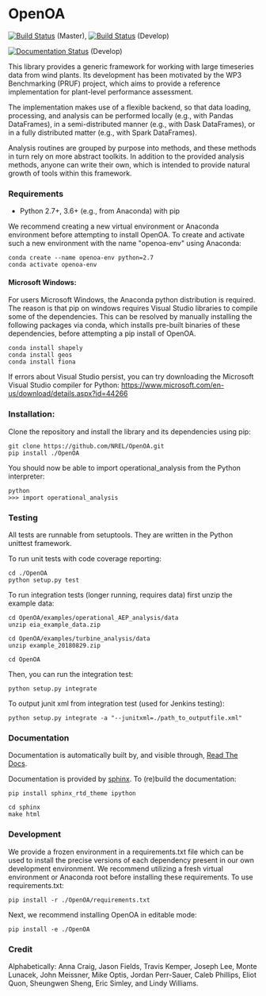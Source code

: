 OpenOA 
======

[![Build Status](https://travis-ci.org/NREL/OpenOA.svg?branch=master)](https://travis-ci.org/NREL/OpenOA) (Master), [![Build Status](https://travis-ci.org/NREL/OpenOA.svg?branch=develop)](https://travis-ci.org/NREL/OpenOA) (Develop)

[![Documentation Status](https://readthedocs.org/projects/openoa/badge/?version=latest)](https://openoa.readthedocs.io/en/latest/?badge=latest) (Develop)

This library provides a generic framework for working with large timeseries data from wind plants. Its development
has been motivated by the WP3 Benchmarking (PRUF) project, which aims to provide a reference implementation for
plant-level performance assessment.

The implementation makes use of a flexible backend, so that data loading, processing, and analysis can be performed
locally (e.g., with Pandas DataFrames), in a semi-distributed manner (e.g., with Dask DataFrames), or in a fully
distributed matter (e.g., with Spark DataFrames).

Analysis routines are grouped by purpose into methods, and these methods in turn rely on more abstract toolkits.
In addition to the provided analysis methods, anyone can write their own, which is intended to provide natural
growth of tools within this framework.

### Requirements

  * Python 2.7+, 3.6+ (e.g., from Anaconda) with pip

We recommend creating a new virtual environment or Anaconda environment before attempting to install
OpenOA. To create and activate such a new environment with the name "openoa-env" using Anaconda:

```
conda create --name openoa-env python=2.7
conda activate openoa-env
```

#### Microsoft Windows:

For users Microsoft Windows, the Anaconda python distribution is required. The reason is that pip on windows requires
Visual Studio libraries to compile some of the dependencies. This can be resolved by manually installing the following
packages via conda, which installs pre-built binaries of these dependencies, before attempting a pip install of OpenOA.

```
conda install shapely
conda install geos
conda install fiona
```

If errors about Visual Studio persist, you can try downloading the Microsoft Visual Studio compiler for Python: https://www.microsoft.com/en-us/download/details.aspx?id=44266


### Installation:

Clone the repository and install the library and its dependencies using pip:

```
git clone https://github.com/NREL/OpenOA.git
pip install ./OpenOA
```

You should now be able to import operational_analysis from the Python interpreter:

```
python
>>> import operational_analysis
```

### Testing

All tests are runnable from setuptools. They are written in the Python unittest framework.

To run unit tests with code coverage reporting:

```
cd ./OpenOA
python setup.py test
```

To run integration tests (longer running, requires data) first unzip the example data:

```
cd OpenOA/examples/operational_AEP_analysis/data
unzip eia_example_data.zip

cd OpenOA/examples/turbine_analysis/data
unzip example_20180829.zip

cd OpenOA
```

Then, you can run the integration test:

```
python setup.py integrate
```

To output junit xml from integration test (used for Jenkins testing):

```
python setup.py integrate -a "--junitxml=./path_to_outputfile.xml"
```



### Documentation

Documentation is automatically built by, and visible through, [Read The Docs](http://openoa.readthedocs.io/).

Documentation is provided by [sphinx](http://www.sphinx-doc.org/en/stable/). To (re)build the documentation:

```
pip install sphinx_rtd_theme ipython

cd sphinx
make html
```


### Development

We provide a frozen environment in a requirements.txt file which can be used to install the precise versions
of each dependency present in our own development environment. We recommend utilizing a fresh virtual environment or
Anaconda root before installing these requirements. To use requirements.txt:

```
pip install -r ./OpenOA/requirements.txt
```

Next, we recommend installing OpenOA in editable mode:

```
pip install -e ./OpenOA
```


### Credit

Alphabetically:
Anna Craig,
Jason Fields,
Travis Kemper,
Joseph Lee,
Monte Lunacek,
John Meissner,
Mike Optis,
Jordan Perr-Sauer,
Caleb Phillips,
Eliot Quon,
Sheungwen Sheng,
Eric Simley, and
Lindy Williams.
